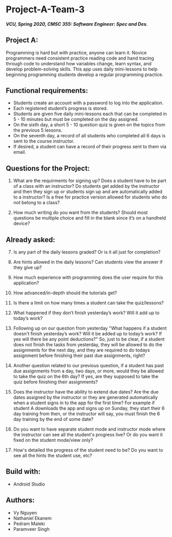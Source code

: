 # Project-A-Team-3

##### VCU, Spring 2020, CMSC 355: Software Engineer: Spec and Des.


## Project A:
Programming is hard but with practice, anyone can learn it. Novice programmers need consistent practice reading code and hand tracing       through code to understand how variables change, learn syntax, and develop problem-solving skills. This app uses daily mini-lessons to     help beginning programming students develop a regular programming practice.


## Functional requirements:
* Students create an account with a password to log into the application.
* Each registered student’s progress is stored.
* Students are given five daily mini-lessons each that can be completed in 5 - 10 minutes but must be completed on the day assigned.
* On the sixth day, a short 5 - 10 question quiz is given on the topics from the previous 5 lessons.
* On the seventh day, a record of all students who completed all 6 days is sent to the course instructor.
* If desired, a student can have a record of their progress sent to them via email.


## Questions for the Project:
1. What are the requirments for signing up? Does a student have to be part of a class with an instructor? Do students get added by the instructor and then they sign up or students sign up and are automatically added to a instructor? Is a free for practice version allowed for students who do not belong to a class?

2. How much writing do you want from the students? Should most questions be multiple choice and fill in the blank since it’s on a handheld device?


## Already asked:
7. Is any part of the daily lessons graded? Or is it all just for completion?
8. Are hints allowed in the daily lessons? Can students view the answer if they give up?
1. How much experience with programming does the user require for this application?
2. How advanced/in-depth should the tutorials get?
4. Is there a limit on how many times a student can take the quiz/lessons?
10. What happened if they don’t finish yesterday’s work? Will it add up to today’s work?

1. Following up on our question from yesterday "What happens if a student doesn't finish yesterday’s work? Will it be added up to today’s work? If yes will there be any point deductions?"
So, just to be clear, if a student does not finish the tasks from yesterday, they will be allowed to do the assignments for the next day, and they are required to do todays assignment before finishing their past due assignments, right? 

2. Another question related to our previous question, if a student has past due assignments from a day, two days, or more, would they be allowed to take the quiz on the 6th day? If yes, are they supposed to take the quiz before finishing their assignments?

3. Does the instructor have the ability to extend due dates? Are the due dates assigned by the instructor or they are generated automatically when a student signs in to the app for the first time? For example if student A downloads the app and signs up on Sunday, they start their 6 day training from then, or the instructor will say, you must finish the 6 day training by the end of some date?

12. Do you want to have separate student mode and instructor mode where the instructor can see all the student's progress live? Or do you want it fixed on the student mode/view only?
13. How's detailed the progress of the student need to be? Do you want to see all the hints the student use, etc?


## Build with:
* Android Studio

## Authors:
* Vy Nguyen
* Nathaniel Ekanem
* Pedram Maleki
* Paramveer Singh

